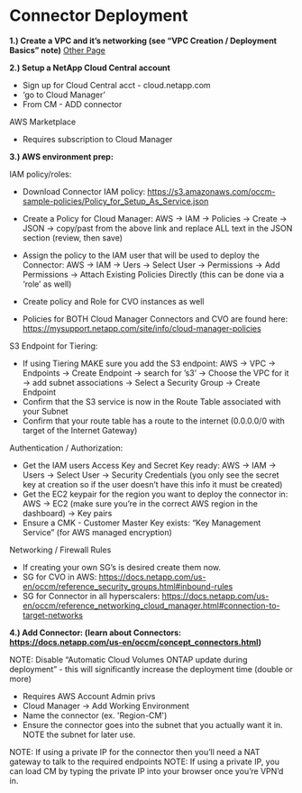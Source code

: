 # Connector Deployment

**1.) Create a VPC and it’s networking (see “VPC Creation / Deployment Basics” note)**
[Other Page](/AWS/VPC_Creation_Deployment_Basics.md#vpc-creation-deployment-basics)

**2.) Setup a NetApp Cloud Central account**

- Sign up for Cloud Central acct - cloud.netapp.com
- ‘go to Cloud Manager’
- From CM - ADD connector

AWS Marketplace

- Requires subscription to Cloud Manager

**3.) AWS environment prep:**

IAM policy/roles:

- Download Connector IAM policy: https://s3.amazonaws.com/occm-sample-policies/Policy_for_Setup_As_Service.json
- Create a Policy for Cloud Manager: AWS -> IAM -> Policies -> Create -> JSON -> copy/past from the above link and replace ALL text in the JSON section (review, then save)

- Assign the policy to the IAM user that will be used to deploy the Connector: AWS -> IAM -> Uers -> Select User -> Permissions -> Add Permissions -> Attach Existing Policies Directly (this can be done via a ‘role’ as well)
- Create policy and Role for CVO instances as well
- Policies for BOTH Cloud Manager Connectors and CVO are found here: https://mysupport.netapp.com/site/info/cloud-manager-policies

S3 Endpoint for Tiering:

- If using Tiering MAKE sure you add the S3 endpoint: AWS -> VPC -> Endpoints -> Create Endpoint -> search for ’s3’ -> Choose the VPC for it -> add subnet associations -> Select a Security Group -> Create Endpoint
- Confirm that the S3 service is now in the Route Table associated with your Subnet
- Confirm that your route table has a route to the internet (0.0.0.0/0 with target of the Internet Gateway)

Authentication / Authorization:

- Get the IAM users Access Key and Secret Key ready: AWS -> IAM -> Users -> Select User -> Security Credentials (you only see the secret key at creation so if the user doesn’t have this info it must be created)
- Get the EC2 keypair for the region you want to deploy the connector in: AWS -> EC2 (make sure you’re in the correct AWS region in the dashboard) -> Key pairs
- Ensure a CMK - Customer Master Key exists: “Key Management Service” (for AWS managed encryption)

Networking / Firewall Rules

- If creating your own SG’s is desired create them now.
- SG for CVO in AWS: https://docs.netapp.com/us-en/occm/reference_security_groups.html#inbound-rules
- SG for Connector in all hyperscalers: https://docs.netapp.com/us-en/occm/reference_networking_cloud_manager.html#connection-to-target-networks

**4.) Add Connector: (learn about Connectors: https://docs.netapp.com/us-en/occm/concept_connectors.html)**

NOTE: Disable “Automatic Cloud Volumes ONTAP update during deployment” - this will significantly increase the deployment time (double or more)

- Requires AWS Account Admin privs
- Cloud Manager -> Add Working Environment
- Name the connector (ex. 'Region-CM')
- Ensure the connector goes into the subnet that you actually want it in.  NOTE the subnet for later use.

NOTE: If using a private IP for the connector then you’ll need a NAT gateway to talk to the required endpoints
NOTE: If using a private IP, you can load CM by typing the private IP into your browser once you’re VPN’d in.
